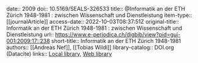date:: 2009
doi:: 10.5169/SEALS-326533
title:: @Informatik an der ETH Zürich 1948-1981 : zwischen Wissenschaft und Dienstleistung
item-type:: [[journalArticle]]
access-date:: 2022-10-03T08:37:51Z
original-title:: Informatik an der ETH Zürich 1948-1981 : zwischen Wissenschaft und Dienstleistung
url:: https://www.e-periodica.ch/digbib/view?pid=gui-001:2009:17::238
short-title:: Informatik an der ETH Zürich 1948-1981
authors:: [[Andreas Nef]], [[Tobias Wildi]]
library-catalog:: DOI.org (Datacite)
links:: [Local library](zotero://select/groups/2386895/items/EZ2PND5P), [Web library](https://www.zotero.org/groups/2386895/items/EZ2PND5P)
